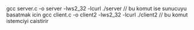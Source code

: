 gcc server.c -o server -lws2_32 -lcurl   ./server    // bu komut ise sunucuyu basatmak icin 
gcc client.c -o client2 -lws2_32 -lcurl   ./client2   // bu komut istemciyi caistirir 
